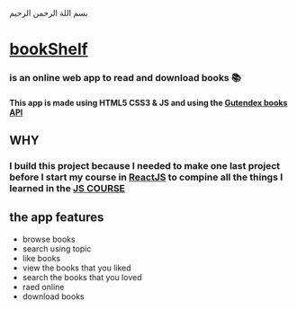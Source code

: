 بسم اللة الرحمن الرحيم

# [bookShelf](https://ahmedraed-bookshelf.netlify.app/)
### is an online web app to read and download books 📚

#### This app is made using HTML5 CSS3 & JS and using the [Gutendex books API](https://gutendex.com/?ref=devresourc.es)

## WHY
### I build this project because I needed to make one last project before I start my course in [ReactJS](https://www.udemy.com/course/react-2nd-edition/) to compine all the things I learned in the [JS COURSE](https://www.udemy.com/course/modern-javascript/)


## the app features
- browse books
- search using topic
- like books
- view the books that you liked
- search the books that you loved
- raed online
- download books


